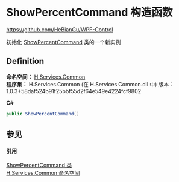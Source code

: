 # ShowPercentCommand 构造函数
https://github.com/HeBianGu/WPF-Control

初始化 <a href="941cacce-9dce-84ab-a6e6-4fbf1401287c">ShowPercentCommand</a> 类的一个新实例



## Definition
**命名空间：** <a href="b9cdd84f-6623-a51a-f53b-465103ced202">H.Services.Common</a>  
**程序集：** H.Services.Common (在 H.Services.Common.dll 中) 版本：1.0.3+58daf524b91f25bbf55d2f64e549e4224fcf9802

**C#**
``` C#
public ShowPercentCommand()
```



## 参见


#### 引用
<a href="941cacce-9dce-84ab-a6e6-4fbf1401287c">ShowPercentCommand 类</a>  
<a href="b9cdd84f-6623-a51a-f53b-465103ced202">H.Services.Common 命名空间</a>  

